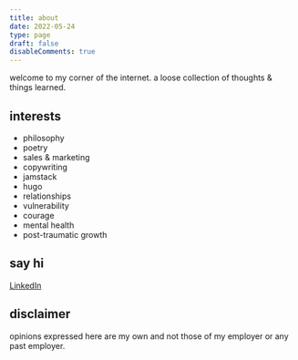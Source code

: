 ```yaml
---
title: about
date: 2022-05-24
type: page
draft: false
disableComments: true
---
```


welcome to my corner of the internet. 
a loose collection of thoughts & things learned.

## interests

- philosophy
- poetry
- sales & marketing
- copywriting
- jamstack 
- hugo
- relationships
- vulnerability
- courage
- mental health
- post-traumatic growth

## say hi

[LinkedIn](www.linkedin.com/in/hieu6/)


## disclaimer
opinions expressed here are my own and not those of my employer or any past employer.
